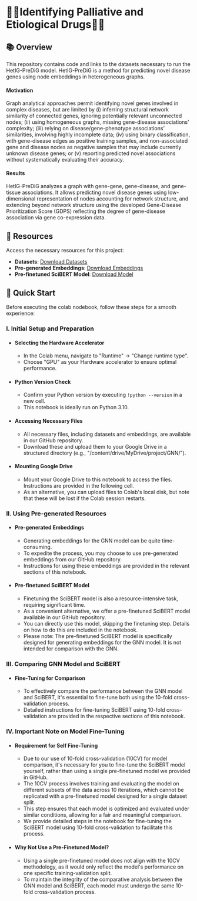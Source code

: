# 🧬💊Identifying Palliative and Etiological Drugs💊🧬


## 📚 **Overview**
This repository contains code and links to the datasets necessary to run the HetIG-PreDiG model. HetIG-PreDiG is a method for predicting novel disease genes using node embeddings in heterogeneous graphs.

#### Motivation
Graph analytical approaches permit identifying novel genes involved in complex diseases, but are limited by (i) inferring structural network similarity of connected genes, ignoring potentially relevant unconnected nodes; (ii) using homogeneous graphs, missing gene-disease associations’ complexity; (iii) relying on disease/gene-phenotype associations’ similarities, involving highly incomplete data; (iv) using binary classification, with gene-disease edges as positive training samples, and non-associated gene and disease nodes as negative samples that may include currently unknown disease genes; or (v) reporting predicted novel associations without systematically evaluating their accuracy.

#### Results
HetIG-PreDiG analyzes a graph with gene-gene, gene-disease, and gene-tissue associations. It allows predicting novel disease genes using low-dimensional representation of nodes accounting for network structure, and extending beyond network structure using the developed Gene-Disease Prioritization Score (GDPS) reflecting the degree of gene-disease association via gene co-expression data.


## 🔗 **Resources**
Access the necessary resources for this project:

- **Datasets**: [Download Datasets](link-to-datasets)
- **Pre-generated Embeddings**: [Download Embeddings](link-to-embeddings)
- **Pre-finetuned SciBERT Model**: [Download Model](link-to-model)

## 🚀 **Quick Start**
  Before executing the colab nodebook, follow these steps for a smooth experience:

### **I. Initial Setup and Preparation**
- #### Selecting the Hardware Accelerator
  - In the Colab menu, navigate to "Runtime" -> "Change runtime type".
  - Choose "GPU" as your Hardware accelerator to ensure optimal performance.

- #### Python Version Check
  - Confirm your Python version by executing `!python --version` in a new cell.
  - This notebook is ideally run on Python 3.10.

- #### Accessing Necessary Files
  - All necessary files, including datasets and embeddings, are available in our GitHub repository.
  - Download these and upload them to your Google Drive in a structured directory (e.g., "/content/drive/MyDrive/project/GNN/").

- #### Mounting Google Drive
  - Mount your Google Drive to this notebook to access the files. Instructions are provided in the following cell.
  - As an alternative, you can upload files to Colab's local disk, but note that these will be lost if the Colab session restarts.

### **II. Using Pre-generated Resources**
- #### Pre-generated Embeddings
  - Generating embeddings for the GNN model can be quite time-consuming.
  - To expedite the process, you may choose to use pre-generated embeddings from our GitHub repository.
  - Instructions for using these embeddings are provided in the relevant sections of this notebook.

- #### Pre-finetuned SciBERT Model
  - Finetuning the SciBERT model is also a resource-intensive task, requiring significant time.
  - As a convenient alternative, we offer a pre-finetuned SciBERT model available in our GitHub repository.
  - You can directly use this model, skipping the finetuning step. Details on how to do this are included in the notebook.
  - Please note: The pre-finetuned SciBERT model is specifically designed for generating embeddings for the GNN model. It is not intended for comparison with the GNN.

### **III. Comparing GNN Model and SciBERT**
- #### Fine-Tuning for Comparison
  - To effectively compare the performance between the GNN model and SciBERT, it's essential to fine-tune both using the 10-fold cross-validation process.
  - Detailed instructions for fine-tuning SciBERT using 10-fold cross-validation are provided in the respective sections of this notebook.

### **IV. Important Note on Model Fine-Tuning**
- #### Requirement for Self Fine-Tuning
  - Due to our use of 10-fold cross-validation (10CV) for model comparison, it's necessary for you to fine-tune the SciBERT model yourself, rather than using a single pre-finetuned model we provided in GitHub.
  - The 10CV process involves training and evaluating the model on different subsets of the data across 10 iterations, which cannot be replicated with a pre-finetuned model designed for a single dataset split.
  - This step ensures that each model is optimized and evaluated under similar conditions, allowing for a fair and meaningful comparison.
  - We provide detailed steps in the notebook for fine-tuning the SciBERT model using 10-fold cross-validation to facilitate this process.

- #### Why Not Use a Pre-Finetuned Model?
  - Using a single pre-finetuned model does not align with the 10CV methodology, as it would only reflect the model's performance on one specific training-validation split.
  - To maintain the integrity of the comparative analysis between the GNN model and SciBERT, each model must undergo the same 10-fold cross-validation process.
